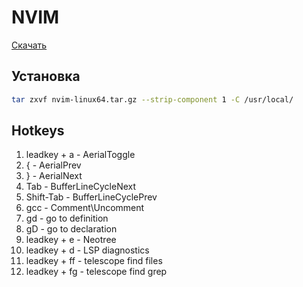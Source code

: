 # NVIM

[Скачать](https://github.com/neovim/neovim/wiki/Installing-Neovim)

## Установка

```sh
tar zxvf nvim-linux64.tar.gz --strip-component 1 -C /usr/local/
```

## Hotkeys

<ol>
    <li>leadkey + a - AerialToggle</li>
    <li>{ - AerialPrev</li>
    <li>} - AerialNext</li>
    <li>Tab - BufferLineCycleNext</li>
    <li>Shift-Tab - BufferLineCyclePrev</li>
    <li>gcc - Comment\Uncomment</li>
    <li>gd - go to definition</li>
    <li>gD - go to declaration</li>
    <li>leadkey + e - Neotree</li>
    <li>leadkey + d - LSP diagnostics</li>
    <li>leadkey + ff - telescope find files</li>
    <li>leadkey + fg - telescope find grep</li>
</ol>
